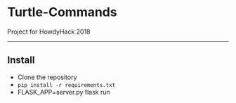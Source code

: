# Turtle-Commands
Project for HowdyHack 2018

---

## Install 
- Clone the repository
- <code>pip install -r requirements.txt</code>
- FLASK_APP=server.py flask run